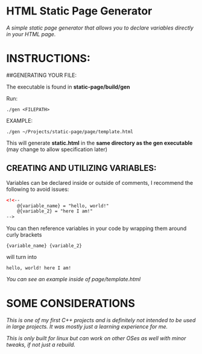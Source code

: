 # HTML Static Page Generator
*A simple static page generator that allows you to declare variables directly in your HTML page.*

# INSTRUCTIONS:

##GENERATING YOUR FILE:

The executable is found in **static-page/build/gen**

Run:

`./gen <FILEPATH>`

EXAMPLE:

`./gen ~/Projects/static-page/page/template.html`


This will generate **static.html** in the **same directory as the gen executable** (may change to allow specification later)


## CREATING AND UTILIZING VARIABLES:

Variables can be declared inside or outside of comments, I recommend the following to avoid issues:

```html
<!<--
    @{variable_name} = "hello, world!"
    @{variable_2} = "here I am!"
-->
```

You can then reference variables in your code by wrapping them around curly brackets

`{variable_name} {variable_2}`

will turn into

`hello, world! here I am!`


*You can see an example inside of page/template.html*

# SOME CONSIDERATIONS

*This is one of my first C++ projects and is definitely not intended to be used in large projects. It was mostly just a learning experience for me.*

*This is only built for linux but can work on other OSes as well with minor tweaks, if not just a rebuild.*
